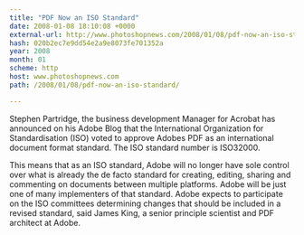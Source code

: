 ```yaml
---
title: "PDF Now an ISO Standard"
date: 2008-01-08 18:10:08 +0000
external-url: http://www.photoshopnews.com/2008/01/08/pdf-now-an-iso-standard/
hash: 020b2ec7e9dd54e2a9e8073fe701352a
year: 2008
month: 01
scheme: http
host: www.photoshopnews.com
path: /2008/01/08/pdf-now-an-iso-standard/

---
```


Stephen Partridge, the business development Manager for Acrobat has announced on his Adobe Blog that the International Organization for Standardisation (ISO) voted to approve Adobes PDF as an international document format standard. The ISO standard number is ISO32000.

This means that as an ISO standard, Adobe will no longer have sole control over what is already the de facto standard for creating, editing, sharing and commenting on documents between multiple platforms. Adobe will be just one of many implementers of that standard. Adobe expects to participate on the ISO committees determining changes that should be included in a revised standard, said James King, a senior principle scientist and PDF architect at Adobe.
